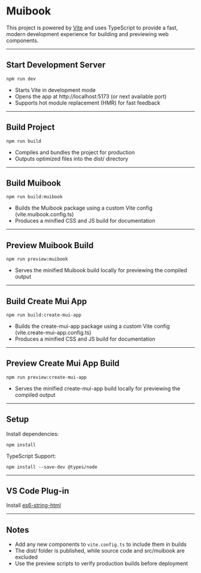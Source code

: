# Muibook

This project is powered by [Vite](https://vitejs.dev/) and uses TypeScript to provide a fast, modern development experience for building and previewing web components.

---

## Start Development Server

`npm run dev`

- Starts Vite in development mode
- Opens the app at http://localhost:5173 (or next available port)
- Supports hot module replacement (HMR) for fast feedback

---

## Build Project

`npm run build`

- Compiles and bundles the project for production
- Outputs optimized files into the dist/ directory

---

## Build Muibook

`npm run build:muibook`

- Builds the Muibook package using a custom Vite config (vite.muibook.config.ts)
- Produces a minified CSS and JS build for documentation

---

## Preview Muibook Build

`npm run preview:muibook`

- Serves the minified Muibook build locally for previewing the compiled output

---

## Build Create Mui App

`npm run build:create-mui-app`

- Builds the create-mui-app package using a custom Vite config (vite.create-mui-app.config.ts)
- Produces a minified CSS and JS build for documentation

---

## Preview Create Mui App Build

`npm run preview:create-mui-app`

- Serves the minified create-mui-app build locally for previewing the compiled output

---

## Setup

Install dependencies:

`npm install`

TypeScript Support:

`npm install --save-dev @types/node`

---

## VS Code Plug-in

Install [es6-string-html](https://marketplace.visualstudio.com/items?itemName=Tobermory.es6-string-html)

---

## Notes

- Add any new components to `vite.config.ts` to include them in builds
- The dist/ folder is published, while source code and src/muibook are excluded
- Use the preview scripts to verify production builds before deployment

